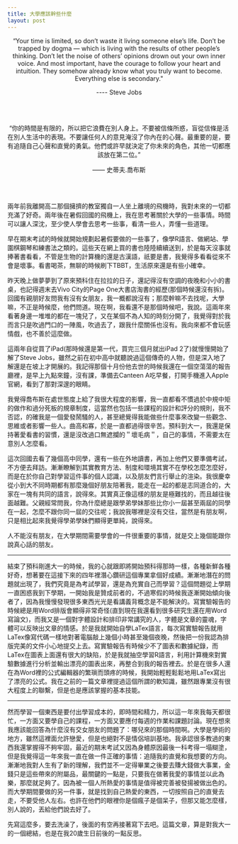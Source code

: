 ```yaml
---
title: 大學應該幹些什麼
layout: post
---
```


<center>

“Your time is limited, so don’t waste it living someone else’s life. Don’t be trapped by dogma — which is living with the results of other people’s thinking. Don’t let the noise of others’ opinions drown out your own inner voice. And most important, have the courage to follow your heart and intuition. They somehow already know what you truly want to become. Everything else is secondary." 

---- Steve Jobs

<br></br>

“你的時間是有限的，所以把它浪費在別人身上。不要被信條所惑，盲從信條是活在別人生活中的表現。不要讓任何人的意見淹沒了你內在的心聲。最重要的是，要有追隨自己心聲和直覺的勇氣。他們或許早就決定了你未來的角色，其他一切都應該放在第二位。” 

—— 史蒂夫.喬布斯

<br></br>

</center>

兩年前我離開高二那個擁擠的教室獨自一人坐上離境的飛機時，我對未來的一切都充滿了好奇。兩年後在暑假回國的飛機上，我在思考著關於大學的一些事情。時間可以讓人深沈，至少使人學會去思考一些事，看清一些人，弄懂一些道理。

早在期末考試的時候就開始規劃起暑假要做的一些事了，像學R語言、做網站、學圍棋鋼琴和練書法之類的。這些天在網上買的書也陸陸續續送到，於是每天沒事就捧著書看看，不管是生物的計算機的還是古漢語，祇要是書，我覺得多看看從來不會是壞事。看書喝茶，無聊的時候刷下TBBT，生活原來還是有些小確幸。

昨天晚上做夢夢到了原來預科住在拉拉的日子，還記得沒有空調的夜晚和小小的書桌，也記得週末去Vivo City的Page One大書店淘書的經歷(那個時候還沒有拆)。回國有親朋好友問我有沒有女朋友，我一概都說沒有；那麼幹嘛不去找呢，大學嘛，不正是時候麼，他們問道。現在啊，我看還不是那個時候吧，我說。這兩年來看著身邊一堆堆的都在一塊兒了，又在某個不為人知的時刻分開了，我覺得對於我而言只是吹過門口的一陣風，吹過去了，跟我什麼關係也沒有。我向來都不會玩感情戲，也不善於這麼做。

這兩年自從買了iPad(那時候還是第一代，買完三個月就出iPad 2了)就慢慢開始了解了Steve Jobs，雖然之前在初中高中就聽說過這個傳奇的人物，但是深入地了解還是在坡上才開展的。我記得那個十月份他去世的時候我還在一個空蕩蕩的報告廳裡，是早上九點來鐘，沒有課，準備去Canteen A吃早餐，打開手機進入Apple官網，看到了那對深邃的眼睛。

我覺得喬布斯在處世態度上給了我很大程度的影響，我一直都看不慣過於中規中矩的做作和過分死板的規章制度，這當然也包括一些課程的設計和評分的規則，我不否認，的確我是一個愛發鬧騷的人，甚至總覺得我能做些什麼事來改變一些觀念、思維或者影響一些人。曲高和寡，於是一直都過得很辛苦。預科到大一，我還是保持著愛看書的習慣，還是沒改過口無遮攔的＂壞毛病＂，自己的事情，不需要太在意別人怎麼看。

這次回國去看了幾個高中同學，還有一些在外地讀書，再加上他們又要準備考試，不方便去拜訪。漸漸瞭解到其實教育方法、制度和環境其實不在學校怎麼怎麼好，而是在於你自己對學習這件事的個人認識，以及朋友們言行舉止的渲染。我很慶幸從小到大不同時期都有那麼幾個好朋友陪著我，能走在一起的都是志同道合的，大家在一塊有共同的語言，說得來。其實真正像這樣的朋友是極難找的，而且越往後面越難。父親經常問我，你為什麼總是跟學弟學妹那些比你小一屆甚至兩屆的同學在一起，怎麼不跟你同一屆的交往呢；我說我哪裡是沒有交往，當然是有朋友啊，只是相比起來我覺得學弟學妹們顯得更單純，說得來。

人不能沒有朋友，在大學期間需要學會的一件很重要的事情，就是交上幾個能跟你說真心話的朋友。

---

結束了預科剛進大一的時候，我的心就跟即將開始預科得那時一樣，各種新鮮各種好奇，想著要在這接下來的四年裡潛心鑽研這個專業拿個好成績。漸漸地潛在的問題就出現了，我們究竟是為考試學習，還是為充實自己而學習？這個問題從上學期一直困惑我到下學期，一開始我是贊成前者的，不過寒假的時候我逐漸開始傾向後者了，因為我慢慢發現很多東西光光是看講義背概念是不能解決的。寫實驗報告的時候總是用Word排版會顯得非常奇怪(直到現在我還看到很多研究生還在用Word寫論文)，而我又是一個對字體設計和排印非常講究的人，字體是文章的靈魂，字體可以反映出文章的情感。於是我就開始自學LaTex語言，每次寫實驗報告就用LaTex像寫代碼一樣地對著電腦敲上幾個小時甚至幾個夜晚，然後把一份我認為排版完美的文件小心地提交上去。寫實驗報告有時候少不了圖表和數據紀錄，而LaTex在圖表上面還有很大的缺陷，於是我就抽空學習R語言，利用計算機來對實驗數據進行分析並輸出漂亮的圖表出來，再整合到我的報告裡去。於是在很多人還在為Word裡的公式編輯器的繁瑣而頭疼的時候，我開始輕輕鬆鬆地用LaTex寫出了漂亮的公式。我在之前的一篇文章裡提過這個所謂的軟知識，雖然跟專業沒有很大程度上的聯繫，但是也是應該掌握的基本技能。

---

然而學習一個東西是要付出學習成本的，即時間和精力，所以這一年來我每天都很忙，一方面又要學自己的課程，一方面又要應付每週的作業和課題討論。現在想來我應該能回答為什麼沒有交女朋友的問題了：哪兒來的那個時間啊。大學是學術的地方，雖然這裡面允許戀愛，但是也絕對不是情侶培訓基地。我承認很多教過的東西我還掌握得不夠牢固，最近的期末考試又因為身體原因最後一科考得一塌糊塗，但是我覺得這一年來我一直在做一件正確的事情：追隨我的直覺和我想要的方向。漸漸地我對人生有了新的理解，我們並不一定得畢業之後要去賺大錢做大事業，金錢只是這些帶來的附屬品，最關鍵的一點是，只要我在做著我愛的事情並以此為樂，那麼就足夠了。因為被一個人所熱愛的事情是值得被完善被發揚被做出色的。而大學期間要做的另一件事，就是找到自己熱愛的東西，一切按照自己的直覺去走，不要受他人左右。也許在他們的眼裡你是個瘋子是個呆子，但那又能怎麼樣，別人說的，丟給他們說去好了。

先寫這麼多，要去洗澡了，後面的有空再接著寫下去吧。這篇文章，算是對我大一的一個總結，也是在我20歲生日前後的一點反思。